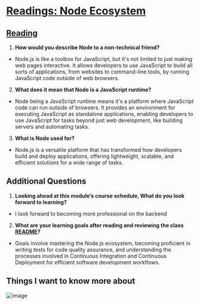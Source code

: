 # [Readings: Node Ecosystem](https://github.com/codefellows/seattle-code-javascript-401d59/tree/main/class-01)

## [Reading](https://www.sitepoint.com/an-introduction-to-node-js/)
1. **How would you describe Node to a non-technical friend?**
* Node.js is like a toolbox for JavaScript, but it's not limited to just making web pages interactive. It allows developers to use JavaScript to build all sorts of applications, from websites to command-line tools, by running JavaScript code outside of web browsers.
2. **What does it mean that Node is a JavaScript runtime?**
* Node being a JavaScript runtime means it's a platform where JavaScript code can run outside of browsers. It provides an environment for executing JavaScript as standalone applications, enabling developers to use JavaScript for tasks beyond just web development, like building servers and automating tasks.  
3. **What is Node used for?** 
* Node.js is a versatile platform that has transformed how developers build and deploy applications, offering lightweight, scalable, and efficient solutions for a wide range of tasks.

## Additional Questions
1. **Looking ahead at this module’s course schedule, What do you look forward to learning?**
* I look forward to becoming more professional on the backend 
2. **What are your learning goals after reading and reviewing the class [README](https://codefellows.github.io/code-401-javascript-guide/curriculum/class-01/)?**
* Goals involve mastering the Node.js ecosystem, becoming proficient in writing tests for code quality assurance, and understanding the processes involved in Continuous Integration and Continuous Deployment for efficient software development workflows.


## Things I want to know more about

![image](https://github.com/Makster04/reading-notes/assets/86382359/f79e28fd-8e85-4094-9f66-d545f4f5e427)
